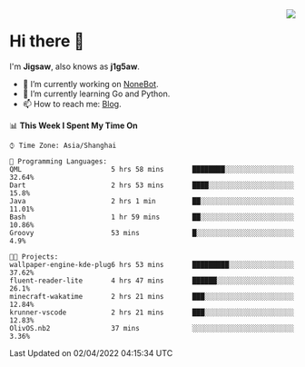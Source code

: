<a href="#">
  <img align="right" src="https://github-readme-stats.vercel.app/api?username=j1g5awi&count_private=true&show_icons=true&title_color=80070B&text_color=B3B3B3&bg_color=212121&icon_color=80070B" />
</a>

# Hi there 👋

I'm **Jigsaw**, also knows as **j1g5aw**.

- 🔭 I’m currently working on [NoneBot](https://github.com/nonebot).
- 🌱 I’m currently learning Go and Python.
- 📫 How to reach me: [Blog](https://blog.maddestroyer.xyz/).

<!--START_SECTION:waka-->
📊 **This Week I Spent My Time On** 

```text
⌚︎ Time Zone: Asia/Shanghai

💬 Programming Languages: 
QML                      5 hrs 58 mins       ████████░░░░░░░░░░░░░░░░░   32.64% 
Dart                     2 hrs 53 mins       ████░░░░░░░░░░░░░░░░░░░░░   15.8% 
Java                     2 hrs 1 min         ██░░░░░░░░░░░░░░░░░░░░░░░   11.01% 
Bash                     1 hr 59 mins        ██░░░░░░░░░░░░░░░░░░░░░░░   10.86% 
Groovy                   53 mins             █░░░░░░░░░░░░░░░░░░░░░░░░   4.9%

🐱‍💻 Projects: 
wallpaper-engine-kde-plug6 hrs 53 mins       █████████░░░░░░░░░░░░░░░░   37.62% 
fluent-reader-lite       4 hrs 47 mins       ██████░░░░░░░░░░░░░░░░░░░   26.1% 
minecraft-wakatime       2 hrs 21 mins       ███░░░░░░░░░░░░░░░░░░░░░░   12.84% 
krunner-vscode           2 hrs 21 mins       ███░░░░░░░░░░░░░░░░░░░░░░   12.83% 
OlivOS.nb2               37 mins             ░░░░░░░░░░░░░░░░░░░░░░░░░   3.36%

```


 Last Updated on 02/04/2022 04:15:34 UTC
<!--END_SECTION:waka-->
